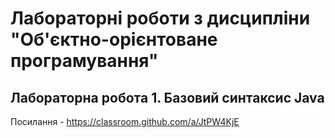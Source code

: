 # Лабораторні роботи з дисципліни "Об'єктно-орієнтоване програмування"

## Лабораторна робота 1. Базовий синтаксис Java
Посилання - https://classroom.github.com/a/JtPW4KjE
